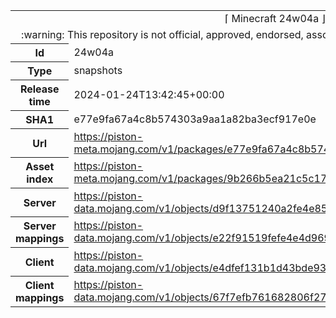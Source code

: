 <html><table>
<tr><td colspan="2" align="center"><img width="0" height="0"><br/>⌈ Minecraft 24w04a ⌋<br/><img width="0" height="0"></td></tr>
<tr><td colspan="2" align="center"><img width="0" height="0"><br/>
:warning: This repository is not official, approved, endorsed, associated or connected with Mojang :warning:
<br/><img width="0" height="0"></td></tr>
<tr><th>Id</th><td>24w04a</td></tr>
<tr><th>Type</th><td>snapshots</td></tr>
<tr><th>Release time</th><td>2024-01-24T13:42:45+00:00</td></tr>
<tr><th>SHA1</th><td>e77e9fa67a4c8b574303a9aa1a82ba3ecf917e0e</td></tr>
<tr><th>Url</th><td><a href="https://piston-meta.mojang.com/v1/packages/e77e9fa67a4c8b574303a9aa1a82ba3ecf917e0e/24w04a.json">https://piston-meta.mojang.com/v1/packages/e77e9fa67a4c8b574303a9aa1a82ba3ecf917e0e/24w04a.json</a></td></tr>
<tr><th>Asset index</th><td><a href="https://piston-meta.mojang.com/v1/packages/9b266b5ea21c5c176ed514ecab8bff576ed3197b/12.json">https://piston-meta.mojang.com/v1/packages/9b266b5ea21c5c176ed514ecab8bff576ed3197b/12.json</a></td></tr>
<tr><th>Server</th><td><a href="https://piston-data.mojang.com/v1/objects/d9f13751240a2fe4e85be1c839d9a4de1413c251/server.jar">https://piston-data.mojang.com/v1/objects/d9f13751240a2fe4e85be1c839d9a4de1413c251/server.jar</a></td></tr>
<tr><th>Server mappings</th><td><a href="https://piston-data.mojang.com/v1/objects/e22f91519fefe4e4d9692bca4467d8c5d4e89eba/server.txt">https://piston-data.mojang.com/v1/objects/e22f91519fefe4e4d9692bca4467d8c5d4e89eba/server.txt</a></td></tr>
<tr><th>Client</th><td><a href="https://piston-data.mojang.com/v1/objects/e4dfef131b1d43bde9386105503bdbd3d000341f/client.jar">https://piston-data.mojang.com/v1/objects/e4dfef131b1d43bde9386105503bdbd3d000341f/client.jar</a></td></tr>
<tr><th>Client mappings</th><td><a href="https://piston-data.mojang.com/v1/objects/67f7efb761682806f27d5504ab4185ecbda705ff/client.txt">https://piston-data.mojang.com/v1/objects/67f7efb761682806f27d5504ab4185ecbda705ff/client.txt</a></td></tr>
</table></html>
